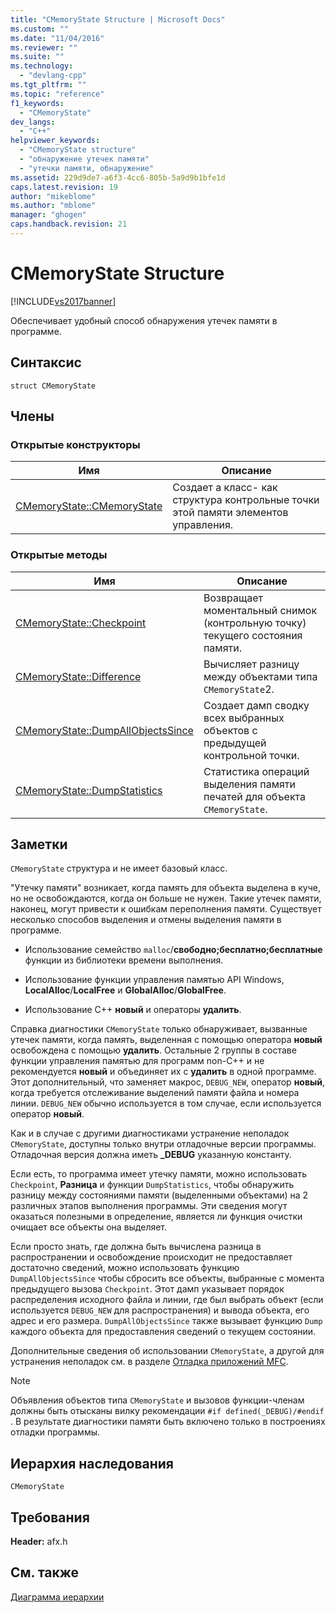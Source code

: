 ```yaml
---
title: "CMemoryState Structure | Microsoft Docs"
ms.custom: ""
ms.date: "11/04/2016"
ms.reviewer: ""
ms.suite: ""
ms.technology: 
  - "devlang-cpp"
ms.tgt_pltfrm: ""
ms.topic: "reference"
f1_keywords: 
  - "CMemoryState"
dev_langs: 
  - "C++"
helpviewer_keywords: 
  - "CMemoryState structure"
  - "обнаружение утечек памяти"
  - "утечки памяти, обнаружение"
ms.assetid: 229d9de7-a6f3-4cc6-805b-5a9d9b1bfe1d
caps.latest.revision: 19
author: "mikeblome"
ms.author: "mblome"
manager: "ghogen"
caps.handback.revision: 21
---
```

# CMemoryState Structure
[!INCLUDE[vs2017banner](../../assembler/inline/includes/vs2017banner.md)]

Обеспечивает удобный способ обнаружения утечек памяти в программе.  
  
## Синтаксис  
  
```  
struct CMemoryState  
```  
  
## Члены  
  
### Открытые конструкторы  
  
|Имя|Описание|  
|---------|--------------|  
|[CMemoryState::CMemoryState](../Topic/CMemoryState::CMemoryState.md)|Создает a класс\- как структура контрольные точки этой памяти элементов управления.|  
  
### Открытые методы  
  
|Имя|Описание|  
|---------|--------------|  
|[CMemoryState::Checkpoint](../Topic/CMemoryState::Checkpoint.md)|Возвращает моментальный снимок \(контрольную точку\) текущего состояния памяти.|  
|[CMemoryState::Difference](../Topic/CMemoryState::Difference.md)|Вычисляет разницу между объектами типа `CMemoryState`2.|  
|[CMemoryState::DumpAllObjectsSince](../Topic/CMemoryState::DumpAllObjectsSince.md)|Создает дамп сводку всех выбранных объектов с предыдущей контрольной точки.|  
|[CMemoryState::DumpStatistics](../Topic/CMemoryState::DumpStatistics.md)|Статистика операций выделения памяти печатей для объекта `CMemoryState`.|  
  
## Заметки  
 `CMemoryState` структура и не имеет базовый класс.  
  
 "Утечку памяти" возникает, когда память для объекта выделена в куче, но не освобождаются, когда он больше не нужен.  Такие утечек памяти, наконец, могут привести к ошибкам переполнения памяти.  Существует несколько способов выделения и отмены выделения памяти в программе.  
  
-   Использование семейство `malloc`\/**свободно;бесплатно;бесплатные** функции из библиотеки времени выполнения.  
  
-   Использование функции управления памятью API Windows, **LocalAlloc**\/**LocalFree** и **GlobalAlloc**\/**GlobalFree**.  
  
-   Использование C\+\+ **новый** и операторы **удалить**.  
  
 Справка диагностики `CMemoryState` только обнаруживает, вызванные утечек памяти, когда память, выделенная с помощью оператора **новый** освобождена с помощью **удалить**.  Остальные 2 группы в составе функции управления памятью для программ non\-C\+\+ и не рекомендуется **новый** и объединяет их с **удалить** в одной программе.  Этот дополнительный, что заменяет макрос, `DEBUG_NEW`, оператор **новый**, когда требуется отслеживание выделений памяти файла и номера линии.  `DEBUG_NEW` обычно используется в том случае, если используется оператор **новый**.  
  
 Как и в случае с другими диагностиками устранение неполадок `CMemoryState`, доступны только внутри отладочные версии программы.  Отладочная версия должна иметь **\_DEBUG** указанную константу.  
  
 Если есть, то программа имеет утечку памяти, можно использовать `Checkpoint`, **Разница** и функции `DumpStatistics`, чтобы обнаружить разницу между состояниями памяти \(выделенными объектами\) на 2 различных этапов выполнения программы.  Эти сведения могут оказаться полезными в определение, является ли функция очистки очищает все объекты она выделяет.  
  
 Если просто знать, где должна быть вычислена разница в распространении и освобождение происходит не предоставляет достаточно сведений, можно использовать функцию `DumpAllObjectsSince` чтобы сбросить все объекты, выбранные с момента предыдущего вызова `Checkpoint`.  Этот дамп указывает порядок распределения исходного файла и линии, где был выбрать объект \(если используется `DEBUG_NEW` для распространения\) и вывода объекта, его адрес и его размера.  `DumpAllObjectsSince` также вызывает функцию `Dump` каждого объекта для предоставления сведений о текущем состоянии.  
  
 Дополнительные сведения об использовании `CMemoryState`, а другой для устранения неполадок см. в разделе [Отладка приложений MFC](../Topic/MFC%20Debugging%20Techniques.md).  
  
> [!NOTE]
>  Объявления объектов типа `CMemoryState` и вызовов функции\-членам должны быть отысканы вилку рекомендации `#if defined(_DEBUG)/#endif` .  В результате диагностики памяти быть включено только в построениях отладки программы.  
  
## Иерархия наследования  
 `CMemoryState`  
  
## Требования  
 **Header:**  afx.h  
  
## См. также  
 [Диаграмма иерархии](../../mfc/hierarchy-chart.md)
